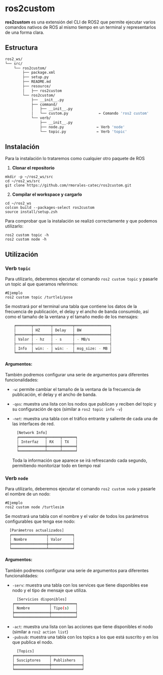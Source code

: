 # ros2custom

**ros2custom** es una extensión del CLI de ROS2 que permite ejecutar varios comandos nativos de ROS al mismo tiempo en un terminal y representarlos de una forma clara.

## Estructura
```bash
ros2_ws/
└── src/
    └── ros2custom/
        ├── package.xml
        ├── setup.py
        ├── README.md
        ├── resource/
        │   ├── ros2custom
        └── ros2custom/
            ├── __init__.py
            ├── command/
            │   ├── __init__.py
            │   └── custom.py              ← Comando 'ros2 custom'
            └── verb/
                ├── __init__.py
                ├── node.py               ← Verb 'node'
                └── topic.py              ← Verb 'topic'
```

## Instalación

Para la instalación lo trataremos como cualquier otro paquete de ROS

1. **Clonar el repositorio**
```terminal
mkdir -p ~/ros2_ws/src
cd ~/ros2_ws/src
git clone https://github.com/rmorales-catec/ros2custom.git
```

2. **Compilar el workspace y cargarlo**
  ```terminal
  cd ~/ros2_ws
  colcon build --packages-select ros2custom
  source install/setup.zsh
  ```

  Para comprobar que la instalación se realizó correctamente y que podemos utilizarlo:
  ```terminal
  ros2 custom topic -h
  ros2 custom node -h
   ```
      
## Utilización

### Verb `topic`

Para utilizarlo, deberemos ejecutar el comando `ros2 custom topic` y pasarle un topic al que queramos referirnos:
  ```terminal
  #Ejemplo
  ros2 custom topic /turtle1/pose
  ```
Se mostrará por el terminal una tabla que contiene los datos de la frecuencia de publicación, el delay y el ancho de banda consumido, así como el tamaño de la ventana y el tamaño medio de los mensajes: 
```bash
    ╒═══════╤════════╤═════════╤════════════════╕
    │       │ HZ     │ Delay   │ BW             │
    ╞═══════╪════════╪═════════╪════════════════╡
    │ Valor │ - hz   │ - s     │ - MB/s         │
    ├───────┼────────┼─────────┼────────────────┤
    │ Info  │ win: - │ win: -  │ msg_size: - MB │
    ╘═══════╧════════╧═════════╧════════════════╛
  ```

#### Argumentos:

  También podremos configurar una serie de argumentos para diferentes funcionalidades:

- `-w`: permite cambiar el tamaño de la ventana de la frecuencia de publicación, el delay y el ancho de banda.
- `-qos`: muestra una lista con los nodos que publican y reciben del topic y su configuración de qos (similar a `ros2 topic info -v`)
- `-net`: muestra una tabla con el tráfico entrante y saliente de cada una de las interfaces de red.
  ```bash
    [Network Info]
    ╒════════════╤══════╤══════╕
    │ Interfaz   │ RX   │ TX   │
    ╞════════════╪══════╪══════╡
    ╘════════════╧══════╧══════╛
  ```

  Toda la información que aparece se irá refrescando cada segundo, permitiendo monitorizar todo en tiempo real


### Verb `node`

Para utilizarlo, deberemos ejecutar el comando `ros2 custom node` y pasarle el nombre de un nodo: 
  ```terminal
  #Ejemplo
  ros2 custom node /turtlesim
  ```
Se mostrará una tabla con el nombre y el valor de todos los parámetros configurables que tenga ese nodo:
  ```bash
    [Parámetros actualizados]
    ╒════════════════╤═══════════╕
    │ Nombre         │ Valor     │
    ╞════════════════╪═══════════╡
    ╘════════════════╧═══════════╛

  ```

#### Argumentos:

  También podremos configurar una serie de argumentos para diferentes funcionalidades:
- `-serv`: muestra una tabla con los services que tiene disponibles ese nodo y el tipo de mensaje que utiliza.
    ```bash
      [Servicios disponibles]
    ╒════════════════╤═══════════╕
    │ Nombre         │ Tipo(s)   │
    ╞════════════════╪═══════════╡
    ╘════════════════╧═══════════╛
    ```
- `-act`: muestra una lista con las acciones que tiene disponibles el nodo (similar a `ros2 action list`)
- `-pubsub`: muestra una tabla con los topics a los que está suscrito y en los que publica el nodo.
    ```bash
      [Topics]
    ╒════════════════╤══════════════╕
    │ Susciptores    │ Publishers   │
    ╞════════════════╪══════════════╡
    ╘════════════════╧══════════════╛
    ```

